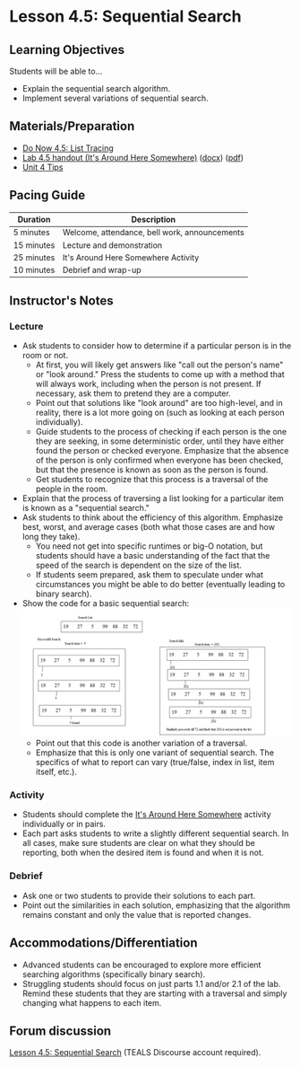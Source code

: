 # Lesson 4.5: Sequential Search

## Learning Objectives

Students will be able to...

- Explain the sequential search algorithm.
- Implement several variations of sequential search.

## Materials/Preparation

- [Do Now 4.5: List Tracing](do_now_45.md)
- [Lab 4.5 handout (It's Around Here Somewhere)](lab_45.md) ([docx](https://github.com/TEALSK12/introduction-to-computer-science/raw/master/Unit%204%20Word/Lab%204.5%20Its%20Around%20Here%20Somewhere.docx)) ([pdf](https://github.com/TEALSK12/introduction-to-computer-science/raw/master/Unit%204%20PDF/Lab%204.5%20Its%20Around%20Here%20Somewhere.pdf))
- [Unit 4 Tips](unit_4_tips.md)

## Pacing Guide

| Duration   | Description                                   |
| ---------- | --------------------------------------------- |
| 5 minutes  | Welcome, attendance, bell work, announcements |
| 15 minutes | Lecture and demonstration                     |
| 25 minutes | It's Around Here Somewhere Activity           |
| 10 minutes | Debrief and wrap-up                           |

## Instructor's Notes

### Lecture

- Ask students to consider how to determine if a particular person is in the room or not.
  - At first, you will likely get answers like "call out the person's name" or "look around."  Press the students to come up with a method that will always work, including when the person is not present.  If necessary, ask them to pretend they are a computer.
  - Point out that solutions like "look around" are too high-level, and in reality, there is a lot more going on (such as looking at each person individually).
  - Guide students to the process of checking if each person is the one they are seeking, in some deterministic order, until they have either found the person or checked everyone.  Emphasize that the absence of the person is only confirmed when everyone has been checked, but that the presence is known as soon as the person is found.
  - Get students to recognize that this process is a traversal of the people in the room.
- Explain that the process of traversing a list looking for a particular item is known as a "sequential search."
- Ask students to think about the efficiency of this algorithm.  Emphasize best, worst, and average cases (both what those cases are and how long they take).
  - You need not get into specific runtimes or big-O notation, but students should have a basic understanding of the fact that the speed of the search is dependent on the size of the list.
  - If students seem prepared, ask them to speculate under what circumstances you might be able to do better (eventually leading to binary search).
- Show the code for a basic sequential search:
    ![basic sequential search](basicSequentialSearch.jpg)
  - Point out that this code is another variation of a traversal.
  - Emphasize that this is only one variant of sequential search.  The specifics of what to report can vary (true/false, index in list, item itself, etc.).

### Activity

- Students should complete the [It's Around Here Somewhere](lab_45.md) activity individually or in pairs.
- Each part asks students to write a slightly different sequential search.  In all cases, make sure students are clear on what they should be reporting, both when the desired item is found and when it is not.

### Debrief

- Ask one or two students to provide their solutions to each part.
- Point out the similarities in each solution, emphasizing that the algorithm remains constant and only the value that is reported changes.

## Accommodations/Differentiation

- Advanced students can be encouraged to explore more efficient searching algorithms (specifically binary search).
- Struggling students should focus on just parts 1.1 and/or 2.1 of the lab.  Remind these students that they are starting with a traversal and simply changing what happens to each item.

## Forum discussion

[Lesson 4.5: Sequential Search](http://forums.tealsk12.org/c/intro-unit-4-lists/lesson-4-5-sequential-search) (TEALS Discourse account required).
